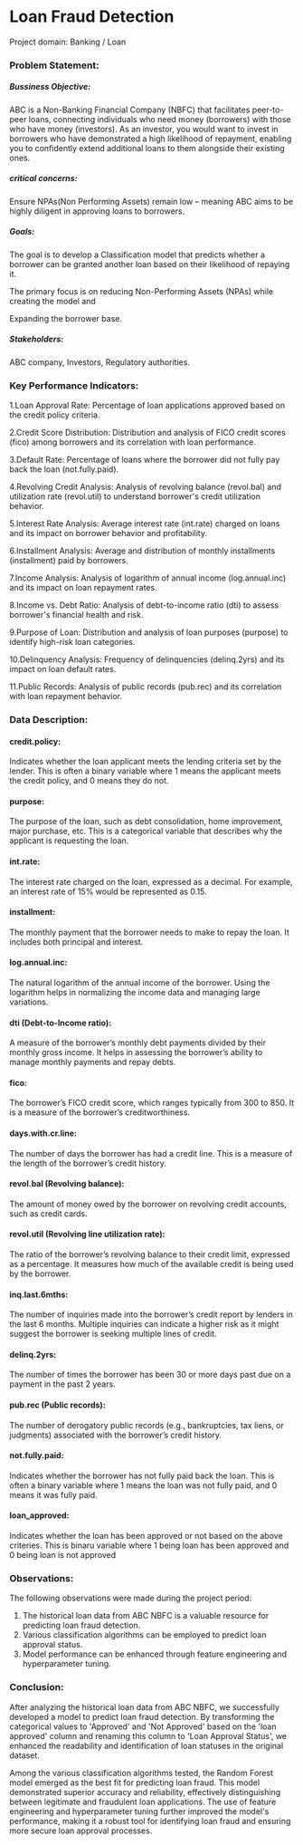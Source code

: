 # Loan Fraud Detection

Project domain:  Banking / Loan

### Problem Statement:

##### Bussiness Objective:

ABC is a Non-Banking Financial Company (NBFC) that facilitates peer-to-peer loans, connecting individuals who need money (borrowers) with those who have money (investors). As an investor, you would want to invest in borrowers who have demonstrated a high likelihood of repayment, enabling you to confidently extend additional loans to them alongside their existing ones.

##### critical concerns: 

Ensure NPAs(Non Performing Assets) remain low – meaning ABC aims to be highly diligent in approving loans to borrowers.


##### Goals:

The goal is to develop a Classification model that predicts whether a borrower can be granted another loan based on their likelihood of repaying it. 

The primary focus is on reducing Non-Performing Assets (NPAs) while creating the model and

Expanding the borrower base.

##### Stakeholders: 

ABC company, Investors, Regulatory authorities.


### Key Performance Indicators:

1.Loan Approval Rate: Percentage of loan applications approved based on the credit policy criteria.

2.Credit Score Distribution: Distribution and analysis of FICO credit scores (fico) among borrowers and its correlation with loan performance.

3.Default Rate: Percentage of loans where the borrower did not fully pay back the loan (not.fully.paid).

4.Revolving Credit Analysis: Analysis of revolving balance (revol.bal) and utilization rate (revol.util) to understand borrower's credit utilization behavior.

5.Interest Rate Analysis: Average interest rate (int.rate) charged on loans and its impact on borrower behavior and       profitability.

6.Installment Analysis: Average and distribution of monthly installments (installment) paid by borrowers.

7.Income Analysis: Analysis of logarithm of annual income (log.annual.inc) and its impact on loan repayment rates.

8.Income vs. Debt Ratio: Analysis of debt-to-income ratio (dti) to assess borrower's financial health and risk.

9.Purpose of Loan: Distribution and analysis of loan purposes (purpose) to identify high-risk loan categories.

10.Delinquency Analysis: Frequency of delinquencies (delinq.2yrs) and its impact on loan default rates.

11.Public Records: Analysis of public records (pub.rec) and its correlation with loan repayment behavior.


### Data Description:

#### credit.policy:
Indicates whether the loan applicant meets the lending criteria set by the lender. This is often a binary variable where 1 means the applicant meets the credit policy, and 0 means they do not.

#### purpose:
The purpose of the loan, such as debt consolidation, home improvement, major purchase, etc. This is a categorical variable that describes why the applicant is requesting the loan.

#### int.rate:
The interest rate charged on the loan, expressed as a decimal. For example, an interest rate of 15% would be represented as 0.15.

#### installment:
The monthly payment that the borrower needs to make to repay the loan. It includes both principal and interest.

#### log.annual.inc:
The natural logarithm of the annual income of the borrower. Using the logarithm helps in normalizing the income data and managing large variations.

#### dti (Debt-to-Income ratio):
A measure of the borrower’s monthly debt payments divided by their monthly gross income. It helps in assessing the borrower’s ability to manage monthly payments and repay debts.

#### fico:
The borrower’s FICO credit score, which ranges typically from 300 to 850. It is a measure of the borrower’s creditworthiness.

#### days.with.cr.line:
The number of days the borrower has had a credit line. This is a measure of the length of the borrower’s credit history.

#### revol.bal (Revolving balance):
The amount of money owed by the borrower on revolving credit accounts, such as credit cards.

#### revol.util (Revolving line utilization rate):
The ratio of the borrower’s revolving balance to their credit limit, expressed as a percentage. It measures how much of the available credit is being used by the borrower.

#### inq.last.6mths:
The number of inquiries made into the borrower’s credit report by lenders in the last 6 months. Multiple inquiries can indicate a higher risk as it might suggest the borrower is seeking multiple lines of credit.

#### delinq.2yrs:
The number of times the borrower has been 30 or more days past due on a payment in the past 2 years.

#### pub.rec (Public records):
The number of derogatory public records (e.g., bankruptcies, tax liens, or judgments) associated with the borrower’s credit history.

#### not.fully.paid:
Indicates whether the borrower has not fully paid back the loan. This is often a binary variable where 1 means the loan was not fully paid, and 0 means it was fully paid.

#### loan_approved: 
Indicates whether the loan has been approved or not based on the above criteries. This is binaru variable where 1 being loan has been approved and 0 being loan is not approved

### Observations:
The following observations were made during the project period:

1. The historical loan data from ABC NBFC is a valuable resource for predicting loan fraud detection.
2. Various classification algorithms can be employed to predict loan approval status.
3. Model performance can be enhanced through feature engineering and hyperparameter tuning.

### Conclusion:

After analyzing the historical loan data from ABC NBFC, we successfully developed a model to predict loan fraud detection. By transforming the categorical values to 'Approved' and 'Not Approved' based on the 'loan approved' column and renaming this column to 'Loan Approval Status', we enhanced the readability and identification of loan statuses in the original dataset. 

Among the various classification algorithms tested, the Random Forest model emerged as the best fit for predicting loan fraud. This model demonstrated superior accuracy and reliability, effectively distinguishing between legitimate and fraudulent loan applications. The use of feature engineering and hyperparameter tuning further improved the model's performance, making it a robust tool for identifying loan fraud and ensuring more secure loan approval processes.







